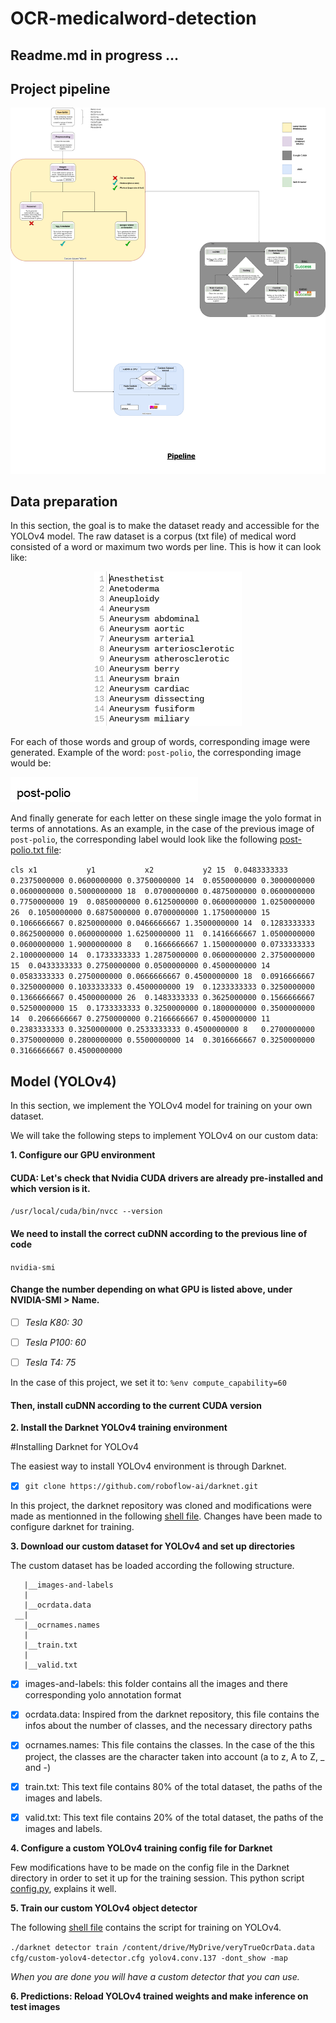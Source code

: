 # OCR-medicalword-detection
## Readme.md in progress ...


## Project pipeline
 
<p align="center">
  <img src="https://github.com/IsmaelMekene/OCR-medicalword-detection/blob/main/pipeline/tingy.png"/>
</p>


## Data preparation
In this section, the goal is to make the dataset ready and accessible for the YOLOv4 model.
The raw dataset is a corpus (txt file) of medical word consisted of a word or maximum two words per line. This is how it can look like:
<p align="center">
  <img src="https://github.com/IsmaelMekene/OCR-medicalword-detection/blob/main/data/Screenshot%202021-03-17%20at%2008.24.42.png"/>
</p>

For each of those words and group of words, corresponding image were generated.
Example of the word: `post-polio`, the corresponding image would be: 
<p align="left">
  <img src="https://github.com/IsmaelMekene/OCR-medicalword-detection/blob/main/data/post-polio.png"/>
</p>

And finally generate for each letter on these single image the yolo format in terms of annotations. As an example, in the case of the previous image of `post-polio`, the corresponding label would look like the following [post-polio.txt file](https://github.com/IsmaelMekene/OCR-medicalword-detection/blob/main/data/post-polio.txt):

`
cls x1           y1           x2           y2
15  0.0483333333 0.2375000000 0.0600000000 0.3750000000
14  0.0550000000 0.3000000000 0.0600000000 0.5000000000
18  0.0700000000 0.4875000000 0.0600000000 0.7750000000
19  0.0850000000 0.6125000000 0.0600000000 1.0250000000
26  0.1050000000 0.6875000000 0.0700000000 1.1750000000
15  0.1066666667 0.8250000000 0.0466666667 1.3500000000
14  0.1283333333 0.8625000000 0.0600000000 1.6250000000
11  0.1416666667 1.0500000000 0.0600000000 1.9000000000
8   0.1666666667 1.1500000000 0.0733333333 2.1000000000
14  0.1733333333 1.2875000000 0.0600000000 2.3750000000
15  0.0433333333 0.2750000000 0.0500000000 0.4500000000
14  0.0583333333 0.2750000000 0.0666666667 0.4500000000
18  0.0916666667 0.3250000000 0.1033333333 0.4500000000
19  0.1233333333 0.3250000000 0.1366666667 0.4500000000
26  0.1483333333 0.3625000000 0.1566666667 0.5250000000
15  0.1733333333 0.3250000000 0.1800000000 0.3500000000
14  0.2066666667 0.2750000000 0.2166666667 0.4500000000
11  0.2383333333 0.3250000000 0.2533333333 0.4500000000
8   0.2700000000 0.3750000000 0.2800000000 0.5500000000
14  0.3016666667 0.3250000000 0.3166666667 0.4500000000
`

## Model (YOLOv4)

In this section, we implement the YOLOv4 model for training on your own dataset.

We will take the following steps to implement YOLOv4 on our custom data:

**1. Configure our GPU environment**

#### CUDA: Let's check that Nvidia CUDA drivers are already pre-installed and which version is it.

`/usr/local/cuda/bin/nvcc --version`

#### We need to install the correct cuDNN according to the previous line of code

`nvidia-smi`

#### Change the number depending on what GPU is listed above, under NVIDIA-SMI > Name.

- [ ] *Tesla K80: 30*
- [ ] *Tesla P100: 60*
- [ ] *Tesla T4: 75*


In the case of this project, we set it to: `%env compute_capability=60`

#### Then, install cuDNN according to the current CUDA version


**2. Install the Darknet YOLOv4 training environment**

#Installing Darknet for YOLOv4 

The easiest way to install YOLOv4 environment is through Darknet. 

- [x] `git clone https://github.com/roboflow-ai/darknet.git`


In this project, the darknet repository was cloned and modifications were made as mentionned in the following [shell file](https://github.com/IsmaelMekene/OCR-medicalword-detection/blob/main/model/darknet_for_YOLOv4.sh). Changes have been made to configure darknet for training.




 **3. Download our custom dataset for YOLOv4 and set up directories**
 
 The custom dataset has be loaded according the following structure.


       |__images-and-labels
       |
       |__ocrdata.data
     __|
       |__ocrnames.names
       |
       |__train.txt
       |
       |__valid.txt

- [x] images-and-labels: this folder contains all the images and there corresponding yolo annotation format
- [x] ocrdata.data: Inspired from the darknet repository, this file contains the infos about the number of classes, and the necessary directory paths
- [x] ocrnames.names: This file contains the classes. In the case of the this project, the classes are the character taken into account (a to z, A to Z, _ and -)
- [x] train.txt: This text file contains 80% of the total dataset, the paths of the images and labels.
- [x] valid.txt: This text file contains 20% of the total dataset, the paths of the images and labels.


**4. Configure a custom YOLOv4 training config file for Darknet**
 
Few modifications have to be made on the config file in the Darknet directory in order to set it up for the training session.
This python script [config.py](https://github.com/IsmaelMekene/OCR-medicalword-detection/blob/main/model/config_for_YOLOv4.py), explains it well.

**5. Train our custom YOLOv4 object detector**
 
The following [shell file](https://github.com/IsmaelMekene/OCR-medicalword-detection/blob/main/model/train_and_test_model_YOLOv4.sh) contains the script for training on YOLOv4.

`./darknet detector train /content/drive/MyDrive/veryTrueOcrData.data cfg/custom-yolov4-detector.cfg yolov4.conv.137 -dont_show -map`

*When you are done you will have a custom detector that you can use.*

**6. Predictions: Reload YOLOv4 trained weights and make inference on test images**







